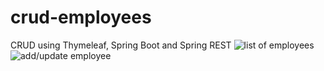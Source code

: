 # crud-employees
CRUD using Thymeleaf, Spring Boot and Spring REST
![list of employees](https://raw.githubusercontent.com/peyuaa/crud-employees/master/1.png)
![add/update employee](https://raw.githubusercontent.com/peyuaa/crud-employees/master/2.png)

